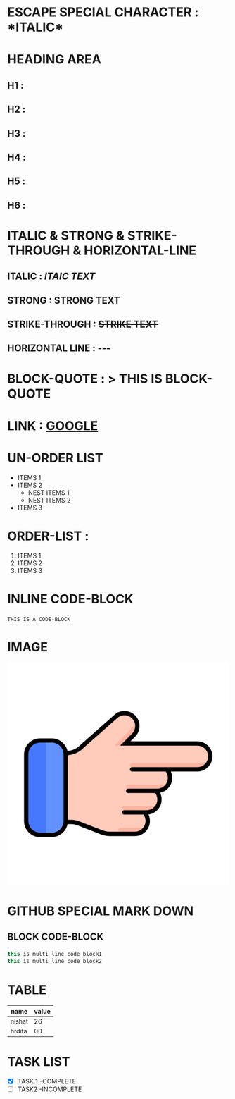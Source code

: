 # ESCAPE SPECIAL CHARACTER : \*ITALIC\*

# HEADING AREA

## H1 :

## H2 :

## H3 :

## H4 :

## H5 :

## H6 :

# ITALIC & STRONG & STRIKE-THROUGH & HORIZONTAL-LINE

## ITALIC : _ITAIC TEXT_

## STRONG : **STRONG TEXT**

## STRIKE-THROUGH : ~~STRIKE TEXT~~

## HORIZONTAL LINE : ---

# BLOCK-QUOTE : > THIS IS BLOCK-QUOTE

# LINK : [GOOGLE](HTPS:\WWW.GOOGLE.COM)

# UN-ORDER LIST

- ITEMS 1
- ITEMS 2
  - NEST ITEMS 1
  - NEST ITEMS 2
- ITEMS 3

# ORDER-LIST :

1. ITEMS 1
2. ITEMS 2
3. ITEMS 3

# INLINE CODE-BLOCK

`THIS IS A CODE-BLOCK`

# IMAGE

![LOGO](dist/pointRight.001ad4a8.svg)

# GITHUB SPECIAL MARK DOWN

## BLOCK CODE-BLOCK

```js
this is multi line code block1
this is multi line code block2
```

# TABLE

| name   | value |
| ------ | ----- |
| nishat | 26    |
| hrdita | 00    |

# TASK LIST

- [x] TASK 1 -COMPLETE
- [ ] TASK2 -INCOMPLETE
